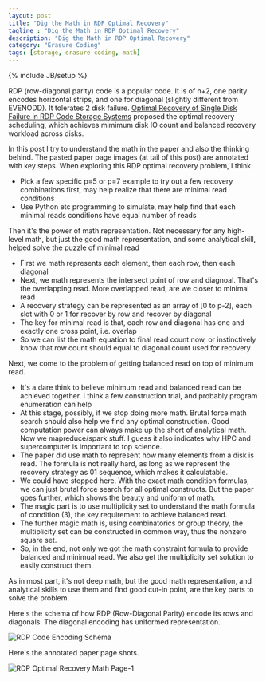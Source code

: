 ```yaml
---
layout: post
title: "Dig the Math in RDP Optimal Recovery"
tagline : "Dig the Math in RDP Optimal Recovery"
description: "Dig the Math in RDP Optimal Recovery"
category: "Erasure Coding"
tags: [storage, erasure-coding, math]
---
```

{% include JB/setup %}

RDP (row-diagonal parity) code is a popular code. It is of n+2, one parity encodes horizontal strips, and one for diagonal (slightly different from EVENODD). It tolerates 2 disk failure. [Optimal Recovery of Single Disk Failure in RDP Code Storage Systems](http://citeseerx.ist.psu.edu/viewdoc/download?doi=10.1.1.439.9023&rep=rep1&type=pdf) proposed the optimal recovery scheduling, which achieves mimimum disk IO count and balanced recovery workload across disks.

In this post I try to understand the math in the paper and also the thinking behind. The pasted paper page images (at tail of this post) are annotated with key steps. When exploring this RDP optimal recovery problem, I think

  * Pick a few specific p=5 or p=7 example to try out a few recovery combinations first, may help realize that there are minimal read conditions
  * Use Python etc programming to simulate, may help find that each minimal reads conditions have equal number of reads

Then it's the power of math representation. Not necessary for any high-level math, but just the good math representation, and some analytical skill, helped solve the puzzle of minimal read

  * First we math represents each element, then each row, then each diagonal
  * Next, we math represents the intersect point of row and diagnoal. That's the overlapping read. More overlapped read, are we closer to minimal read
  * A recovery strategy can be represented as an array of [0 to p-2], each slot with 0 or 1 for recover by row and recover by diagonal
  * The key for minimal read is that, each row and diagonal has one and exactly one cross point, i.e. overlap
  * So we can list the math equation to final read count now, or instinctively know that row count should equal to diagonal count used for recovery

Next, we come to the problem of getting balanced read on top of minimum read.

  * It's a dare think to believe minimum read and balanced read can be achieved together. I think a few construction trial, and probably program enumeration can help
  * At this stage, possibly, if we stop doing more math. Brutal force math search should also help we find any optimal construction. Good computation power can always make up the short of analytical math. Now we mapreduce/spark stuff. I guess it also indicates why HPC and supercomputer is important to top science.
  * The paper did use math to represent how many elements from a disk is read. The formula is not really hard, as long as we represent the recovery strategy as 01 sequence, which makes it calculatable.
  * We could have stopped here. With the exact math condition formulas, we can just brutal force search for all optimal constructs. But the paper goes further, which shows the beauty and uniform of math.
  * The magic part is to use multiplicity set to understand the math formula of condition (3), the key requirement to achieve balanced read.
  * The further magic math is, using combinatorics or group theory, the multiplicity set can be constructed in common way, thus the nonzero square set.
  * So, in the end, not only we got the math constraint formula to provide balanced and minimual read. We also get the multiplicity set solution to easily construct them.

As in most part, it's not deep math, but the good math representation, and analytical skills to use them and find good cut-in point, are the key parts to solve the problem.

Here's the schema of how RDP (Row-Diagonal Parity) encode its rows and diagonals. The diagonal encoding has uniformed representation.

![RDP Code Encoding Schema](/images/rdp-code-encoding-schema.png "RDP Code Encoding Schema")

Here's the annotated paper page shots.

![RDP Optimal Recovery Math Page-1](/images/rdp-optimal-recovery-pages.png "RDP Optimal Recovery Math Page-1")
